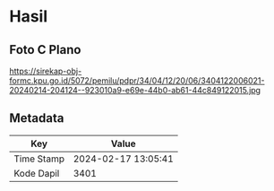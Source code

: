 # Hasil

## Foto C Plano

https://sirekap-obj-formc.kpu.go.id/5072/pemilu/pdpr/34/04/12/20/06/3404122006021-20240214-204124--923010a9-e69e-44b0-ab61-44c849122015.jpg


## Metadata

| Key        | Value               |
| ---------- | ------------------- |
| Time Stamp | 2024-02-17 13:05:41 |
| Kode Dapil | 3401                |



